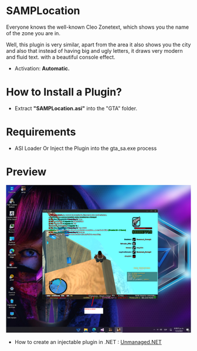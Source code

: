 # SAMPLocation

Everyone knows the well-known Cleo Zonetext, which shows you the name of the zone you are in.

Well, this plugin is very similar, apart from the area it also shows you the city and also that instead of having big and ugly letters, it draws very modern and fluid text. with a beautiful console effect.

- Activation: **Automatic.**

# How to Install a Plugin?​

- Extract **"SAMPLocation.asi"** into the "GTA" folder.

# Requirements

- ASI Loader Or Inject the Plugin into the gta_sa.exe process

# Preview

![PreviewImg](https://github.com/DestroyerDarkNess/SAMPLocation/blob/main/test.png?raw=true)


- How to create an injectable plugin in .NET : [Unmanaged.NET](https://github.com/DestroyerDarkNess/Unmanaged.Net)

